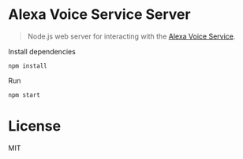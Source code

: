 # Alexa Voice Service Server

> Node.js web server for interacting with the [Alexa Voice Service](https://developer.amazon.com/appsandservices/solutions/alexa/alexa-voice-service).

<!--
# Usage

Run auth server and authenticate.

```
curl https://localhost:3000/device/regcode/my_device/1234567 -k > ./config/deviceSecret.json

open https://localhost:3000/device/register/<regCode>

You will get a "This server could not prove that it is localhost; its security certificate is not trusted by your computer's operating system" warning. Since it's just localhost you can proceed.

https://localhost:3000/authresponse/?code=<code>&scope=<scope>&state</state>

curl https://localhost:3000/device/accesstoken/my_device/1234567/<deviceSecret> -k > ./config/token.json
```
-->

Install dependencies

```
npm install
```

Run

```
npm start
```

# License

MIT

